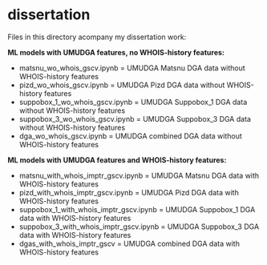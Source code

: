 # dissertation

Files in this directory acompany my dissertation work:

**ML models with UMUDGA features, no WHOIS-history features:**
* matsnu_wo_whois_gscv.ipynb = UMUDGA Matsnu DGA data without WHOIS-history features
* pizd_wo_whois_gscv.ipynb = UMUDGA Pizd DGA data without WHOIS-history features
* suppobox_1_wo_whois_gscv.ipynb = UMUDGA Suppobox_1 DGA data without WHOIS-history features
* suppobox_3_wo_whois_gscv.ipynb = UMUDGA Suppobox_3 DGA data without WHOIS-history features
* dga_wo_whois_gscv.ipynb = UMUDGA combined DGA data without WHOIS-history features

**ML models with UMUDGA features and WHOIS-history features:**

* matsnu_with_whois_imptr_gscv.ipynb = UMUDGA Matsnu DGA data with WHOIS-history features
* pizd_with_whois_imptr_gscv.ipynb = UMUDGA Pizd DGA data with WHOIS-history features
* suppobox_1_with_whois_imptr_gscv.ipynb = UMUDGA Suppobox_1 DGA data with WHOIS-history features
* suppobox_3_with_whois_imptr_gscv.ipynb = UMUDGA Suppobox_3 DGA data with WHOIS-history features
* dgas_with_whois_imptr_gscv = UMUDGA combined DGA data with WHOIS-history features
